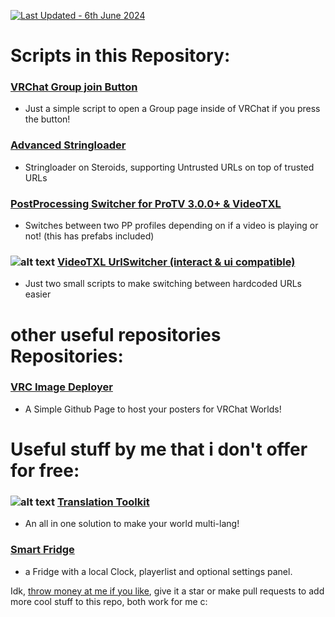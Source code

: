 [![Last Updated - 6th June 2024](https://img.shields.io/static/v1?label=Last+Updated&message=6th+June+2024&color=8A2BE2)](https://)
# Scripts in this Repository:
### [VRChat Group join Button](https://github.com/vesturo/VRC-Scripts-by-Vee/tree/main/scripts/CreatorEconomy)
- Just a simple script to open a Group page inside of VRChat if you press the button!
### [Advanced Stringloader](https://github.com/vesturo/VRC-Scripts-by-Vee/tree/main/scripts/Stringloading)
- Stringloader on Steroids, supporting Untrusted URLs on top of trusted URLs
### [PostProcessing Switcher for ProTV 3.0.0+ & VideoTXL](https://github.com/vesturo/VRC-Scripts-by-Vee/tree/main/scripts/PostProcessing%20Switch)
- Switches between two PP profiles depending on if a video is playing or not! (this has prefabs included)
### ![alt text](https://img.shields.io/badge/NEW-8A2BE2) [VideoTXL UrlSwitcher (interact & ui compatible)](https://github.com/vesturo/VRC-Scripts-by-Vee/tree/main/scripts/VideoTXL/URLSwitcher)
- Just two small scripts to make switching between hardcoded URLs easier


# other useful repositories Repositories:
### [VRC Image Deployer](https://github.com/vesturo/vrc-image-deployer)
- A Simple Github Page to host your posters for VRChat Worlds!


# Useful stuff by me that i don't offer for free:
### ![alt text](https://img.shields.io/badge/NEW-8A2BE2) [Translation Toolkit](https://vesturo.gumroad.com/l/veeos-toolkit)
- An all in one solution to make your world multi-lang!
### [Smart Fridge](https://vesturo.gumroad.com/l/zmjud)
- a Fridge with a local Clock, playerlist and optional settings panel.

Idk, [throw money at me if you like](https://ko-fi.com/vesturo), give it a star or make pull requests to add more cool stuff to this repo, both work for me c:
